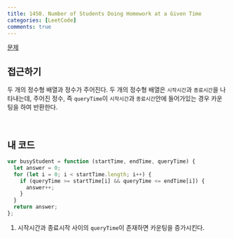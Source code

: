 ```yaml
---
title: 1450. Number of Students Doing Homework at a Given Time
categories: [LeetCode]
comments: true
---
```


[문제](https://leetcode.com/problems/number-of-students-doing-homework-at-a-given-time/)

## 접근하기

두 개의 정수형 배열과 정수가 주어진다. 두 개의 정수형 배열은 `시작시간`과 `종료시간`을 나타내는데, 주어진 정수, 즉 `queryTime`이 `시작시간`과 `종료시간`안에 들어가있는 경우 카운팅을 하여 반환한다.

<br>

## 내 코드

```js
var busyStudent = function (startTime, endTime, queryTime) {
  let answer = 0;
  for (let i = 0; i < startTime.length; i++) {
    if (queryTime >= startTime[i] && queryTime <= endTime[i]) {
      answer++;
    }
  }
  return answer;
};
```

1. 시작시간과 종료시작 사이의 `queryTime`이 존재하면 카운팅을 증가시킨다.
